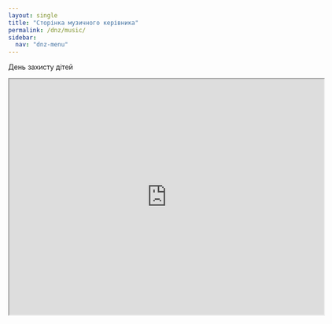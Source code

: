 ```yaml
---
layout: single
title: "Сторінка музичного керівника"
permalink: /dnz/music/
sidebar:
  nav: "dnz-menu"
---
```

День захисту дітей
<iframe src="https://drive.google.com/file/d/14iL_K_RRIETWn016cWv-Een6RnzhT8Qb/preview" width="640" height="480"></iframe>
